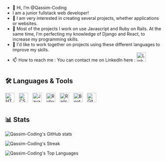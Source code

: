 - 👋 Hi, I’m @Qassim-Coding
- I am a junior fullstack web developer! 
- 👀 I am very interested in creating several projects, whether applications or websites.
- 🌱 Most of the projects I work on use Javascript and Ruby on Rails. 
    At the same time, I'm perfecting my knowledge of Django and React, to increase my programming skills.
- 💞️ I'd like to work together on projects using these different languages to improve my skills. 
- 📫 How to reach me : You can contact me on LinkedIn here : [<img src="https://github.com/user-attachments/assets/3ad860d3-4086-439e-928f-083015c17986" alt="LinkedIn" width="30px" style="padding-right:10px;" />](https://www.linkedin.com/in/q%C3%A2ssim-osseni-1018/)

#
<div align="left">
  <h2>🛠 Languages & Tools</h2>
  <p>
    <img alt="HTML5" width="30px" style="padding-right:10px;" src="https://cdn.jsdelivr.net/gh/devicons/devicon/icons/html5/html5-original-wordmark.svg" />
    <img alt="CSS3" width="30px" style="padding-right:10px;" src="https://cdn.jsdelivr.net/gh/devicons/devicon/icons/css3/css3-original-wordmark.svg" />
    <img alt="JavaScript" width="30px" style="padding-right:10px;" src="https://cdn.jsdelivr.net/gh/devicons/devicon/icons/javascript/javascript-original.svg" />
    <img alt="Ruby" width="30px" style="padding-right:10px;" src="https://cdn.jsdelivr.net/gh/devicons/devicon/icons/ruby/ruby-original-wordmark.svg" />
    <img alt="Rails" width="30px" style="padding-right:10px;" src="https://cdn.jsdelivr.net/gh/devicons/devicon/icons/rails/rails-plain-wordmark.svg" />
    <img alt="Bootstrap" width="30px" style="padding-right:10px;" src="https://cdn.jsdelivr.net/gh/devicons/devicon/icons/bootstrap/bootstrap-original-wordmark.svg" />
    <img alt="GitHub" width="30px" style="padding-right:10px;" src="https://cdn.jsdelivr.net/gh/devicons/devicon/icons/github/github-original.svg" />
  </p>
</div>

#

<div align="left">
  <h2>📊 Stats</h2>
  <p>
    <img src="https://github-readme-stats.vercel.app/api?username=Qassim-Coding&show_icons=true&theme=highcontrast" alt="Qassim-Coding's GitHub stats"/>
  </p>
  <p>
    <img src="https://github-readme-streak-stats.herokuapp.com/?user=Qassim-Coding&theme=highcontrast&hide_border=true" alt="Qassim-Coding's Streak" />
  </p>
  <p>
    <img src="https://github-readme-stats.vercel.app/api/top-langs/?username=Qassim-Coding&theme=highcontrast&show_icons=true&hide_border=true&layout=compact" alt="Qassim-Coding's Top Languages" />
  </p>
</div>

#

<!---
Qassim-Coding/Qassim-Coding is a ✨ special ✨ repository because its `README.md` (this file) appears on your GitHub profile.
You can click the Preview link to take a look at your changes.
--->
